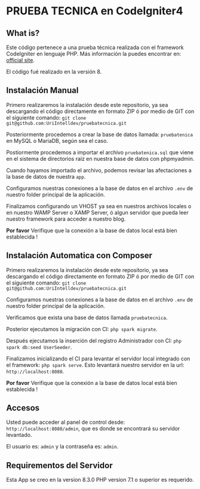 # PRUEBA TECNICA en CodeIgniter4

## What is?

Este código pertenece a una prueba técnica realizada con el framework CodeIgniter en lenguaje PHP.
Más información la puedes encontrar en: [official site](https://codeigniter.com).

El código fué realizado en la versión 8.

## Instalación Manual

Primero realizaremos la instalación desde este repositorio, ya sea descargando el código directamente
en formato ZIP ó por medio de GIT con el siguiente comando:
`git clone git@github.com:UriIntelldev/pruebatecnica.git`

Posteriormente procedemos a crear la base de datos llamada: `pruebatenica` en MySQL o MariaDB,
según sea el caso.

Postiormente procedemos a importar el archivo `pruebatenica.sql` que viene en el sistema de
directorios raíz en nuestra base de datos con phpmyadmin.

Cuando hayamos importado el archivo, podemos revisar las afectaciones a la base de datos de nuestra
`app`. 

Configuramos nuestras conexiones a la base de datos en el archivo `.env` de nuestro folder principal de la aplicación.

Finalizamos configurando un VHOST ya sea en nuestros archivos locales o en nuestro WAMP Server o XAMP Server,
ó algun servidor que pueda leer nuestro framework para acceder a nuestro blog.

**Por favor** Verifique que la conexión a la base de datos local está bien establecida !

## Instalación Automatica con Composer

Primero realizaremos la instalación desde este repositorio, ya sea descargando el código directamente
en formato ZIP ó por medio de GIT con el siguiente comando:
`git clone git@github.com:UriIntelldev/pruebatecnica.git`

Configuramos nuestras conexiones a la base de datos en el archivo `.env` de nuestro folder principal de la aplicación. 

Verificamos que exista una base de datos llamada `pruebatecnica`.

Posterior ejecutamos la migración con CI: `php spark migrate`.

Después ejecutamos la inserción del registro Administrador con CI: `php spark db:seed UserSeeder`.

Finalizamos inicializando el CI para levantar el servidor local integrado con el framework: `php spark serve`. Esto
levantará nuestro servidor en la url: `http://localhost:8080`.

**Por favor** Verifique que la conexión a la base de datos local está bien establecida !

## Accesos

Usted puede acceder al panel de control desde: `http://localhost:8080/admin`, que es donde se encontrará su
servidor levantado.

El usuario es: `admin` y la contraseña es: `admin`.

## Requirementos del Servidor

Esta App se creo en la version 8.3.0 PHP version 7.1 o superior es requerido.